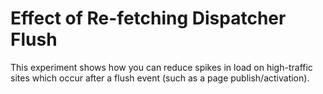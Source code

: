 # Effect of Re-fetching Dispatcher Flush

This experiment shows how you can reduce spikes in load on high-traffic sites which occur after a flush event (such as a page publish/activation).

